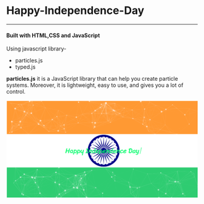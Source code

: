 # Happy-Independence-Day
<hr>
<h4>Built with HTML,CSS and JavaScript</h4>
<p>Using javascript library-</p>
<ul>
  <li>particles.js</li>
  <li>typed.js</li>
</ul>
<p><b>particles.js</b> it is a JavaScript library that can help you create particle systems. Moreover, it is lightweight, easy to use, and gives you a lot of control. </p>
<img src="HID.png">

